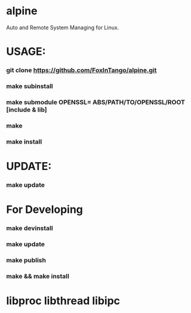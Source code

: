 # alpine
Auto and Remote System Managing for Linux.

# USAGE:
###  git clone https://github.com/FoxInTango/alpine.git
###  make subinstall
###  make submodule OPENSSL= ABS/PATH/TO/OPENSSL/ROOT [include & lib]
###  make 
###  make install

# UPDATE:
###  make update

# For Developing
###  make devinstall 
###  make update
###  make publish

###  make && make install

# libproc libthread libipc